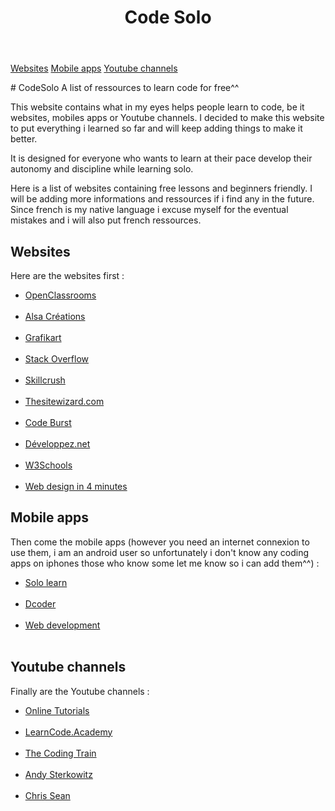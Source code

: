 <!DOCTYPE html>
<html lang="en-EN">
<link href="Costyle-EN.css" rel="stylesheet"/>
<meta charset="utf-8">
<head>
	<title>Code Solo</title>
</head>	

<body>
<header id="header">
<h1>Code Solo</h1>

</header>
<nav>
<a href="#Websites">Websites</a> 
<a href="#Mobile apps">Mobile apps</a> 
<a href="#Youtube channels">Youtube channels</a>
</nav>

<p># CodeSolo
A list of ressources to learn code for free^^</p>

<p>This website contains what in my eyes helps people learn to code, be it websites, mobiles apps or Youtube channels. I decided to make this website to put everything i learned so far and will keep adding things to make it better.</p>

<p>It is designed for everyone who wants to learn at their pace develop their autonomy and discipline while learning solo.</p>

<p>Here is a list of websites containing free lessons and beginners friendly. I will be adding more informations and ressources if i find any in the future.
Since french is my native language i excuse myself for the eventual mistakes and i will also put french ressources.</p>

<h2 id="Websites">Websites</h2>

<p>Here are the websites first :</p> 

<ul>
	<li><a href="https://openclassrooms.com">OpenClassrooms</a> </li> <br> 
	<li><a href="https://forum.alsacreations.com">Alsa Créations</a> </li> <br>
	<li><a href="https://www.grafikart.fr">Grafikart</a> </li> <br>
	<li><a href="https://stackoverflow.com/">Stack Overflow</a> </li> <br> 
	<li><a href="https://skillcrush.com/blog/">Skillcrush</a> </li> <br>
	<li><a href="https://www.thesitewizard.com/">Thesitewizard.com</a> </li> <br>
	<li><a href="https://codeburst.io/">Code Burst</a></li> <br>
	<li><a href="https://www.developpez.net/forums/">Développez.net</a></li> <br>
	<li><a href="https://www.w3schools.com/">W3Schools</a></li> <br>
	<li><a href="https://jgthms.com/web-design-in-4-minutes/">Web design in 4 minutes</a></li>
</ul>

<h2 id="Mobile apps">Mobile apps</h2>

<p>Then come the mobile apps (however you need an internet connexion to use them, i am an android user so unfortunately i don't know any coding apps on iphones those who know some let me know so i can add them^^) :</p>

<ul>
	<li><a href="https://www.sololearn.com/">Solo learn</a> </li> <br>
	<li><a href="https://dcoder.tech/">Dcoder</a> </li> <br>
	<li><a href="https://play.google.com/store/apps/details?id=com.webdevelopment&amphl=en">Web development</a> </li> <br>
</ul>


<h2 id="Youtube channels">Youtube channels</h2>

<p>Finally are the Youtube channels :</p>

<ul>
	<li><a href="https://www.youtube.com/channel/UCbwXnUipZsLfUckBPsC7Jog">Online Tutorials</a></li><br>
	<li><a href="https://www.youtube.com/channel/UCVTlvUkGslCV_h-nSAId8Sw">LearnCode.Academy</a></li><br>
	<li><a href="https://www.youtube.com/channel/UCvjgXvBlbQiydffZU7m1_aw">The Coding Train</a></li><br>
	<li><a href="https://www.youtube.com/channel/UCZ9qFEC82qM6Pk-54Q4TVWA">Andy Sterkowitz</a></li><br>
	<li><a href="https://www.youtube.com/channel/UCu1xbgCV5o48h_BYCQD7KJg">Chris Sean</a></li><br>	
</ul>

</body>
	</html>
